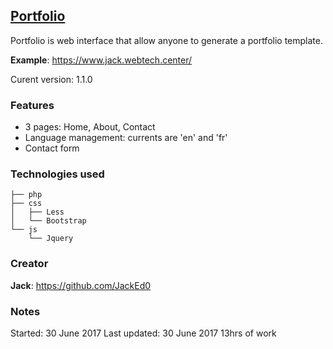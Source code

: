 ## [Portfolio](https://github.com/JackEd0/jack)

Portfolio is web interface that allow anyone to generate a portfolio template.

**Example**: <https://www.jack.webtech.center/>

Curent version: 1.1.0


### Features

 - 3 pages: Home, About, Contact
 - Language management: currents are 'en' and 'fr'
 - Contact form

### Technologies used

```
├── php
├── css
│   ├── Less
│   └── Bootstrap
└── js
    └── Jquery
```

### Creator

**Jack**: <https://github.com/JackEd0>

### Notes

Started: 30 June 2017
Last updated: 30 June 2017
13hrs of work
